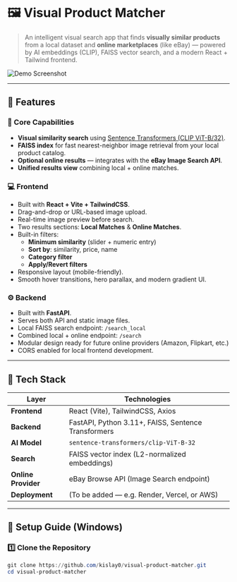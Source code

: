 # 🖼️ Visual Product Matcher

> An intelligent visual search app that finds **visually similar products** from a local dataset and **online marketplaces** (like eBay) — powered by AI embeddings (CLIP), FAISS vector search, and a modern React + Tailwind frontend.

![Demo Screenshot](docs/demo-screenshot.png) <!-- optional; add a screenshot if available -->

---

## 🌟 Features

### 🧠 Core Capabilities
- **Visual similarity search** using [Sentence Transformers (CLIP ViT-B/32)](https://www.sbert.net/).
- **FAISS index** for fast nearest-neighbor image retrieval from your local product catalog.
- **Optional online results** — integrates with the **eBay Image Search API**.
- **Unified results view** combining local + online matches.

### 💻 Frontend
- Built with **React + Vite + TailwindCSS**.
- Drag-and-drop or URL-based image upload.
- Real-time image preview before search.
- Two results sections: **Local Matches** & **Online Matches**.
- Built-in filters:
  - **Minimum similarity** (slider + numeric entry)
  - **Sort by**: similarity, price, name
  - **Category filter**
  - **Apply/Revert filters**
- Responsive layout (mobile-friendly).
- Smooth hover transitions, hero parallax, and modern gradient UI.

### ⚙️ Backend
- Built with **FastAPI**.
- Serves both API and static image files.
- Local FAISS search endpoint: `/search_local`
- Combined local + online endpoint: `/search`
- Modular design ready for future online providers (Amazon, Flipkart, etc.)
- CORS enabled for local frontend development.

---

## 🧩 Tech Stack

| Layer               | Technologies                                        |
|---------------------|-----------------------------------------------------|
| **Frontend**        | React (Vite), TailwindCSS, Axios                    |
| **Backend**         | FastAPI, Python 3.11+, FAISS, Sentence Transformers |
| **AI Model**        | `sentence-transformers/clip-ViT-B-32`               |
| **Search**          | FAISS vector index (L2-normalized embeddings)       |
| **Online Provider** | eBay Browse API (Image Search endpoint)             |
| **Deployment**      | (To be added — e.g. Render, Vercel, or AWS)         |

---

## 🚀 Setup Guide (Windows)

### 1️⃣ Clone the Repository
```powershell
git clone https://github.com/kislay0/visual-product-matcher.git
cd visual-product-matcher
